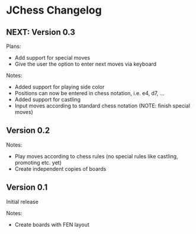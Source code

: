 # JChess Changelog

## NEXT: Version 0.3

Plans:
* Add support for special moves
* Give the user the option to enter next moves via keyboard

Notes:
* Added support for playing side color
* Positions can now be entered in chess notation, i.e. e4, d7, ...
* Added support for castling
* Input moves according to standard chess notation (NOTE: finish special moves)

## Version 0.2

Notes:
* Play moves according to chess rules (no special rules like castling, promoting etc. yet)
* Create independent copies of boards

## Version 0.1

Initial release

Notes:
* Create boards with FEN layout
